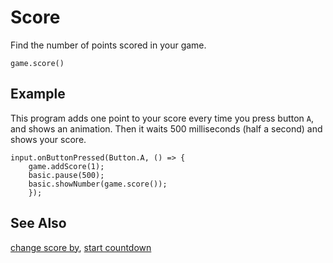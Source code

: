 # Score

Find the number of points scored in your game.

```sig
game.score()
```

## Example

This program adds one point to your score every time you press button
`A`, and shows an animation.  Then it waits 500 milliseconds (half a
second) and shows your score.

```blocks
input.onButtonPressed(Button.A, () => {
    game.addScore(1);
    basic.pause(500);
    basic.showNumber(game.score());
	});
```

## See Also

[change score by](/reference/game/score), [start countdown](/reference/game/start-countdown)
